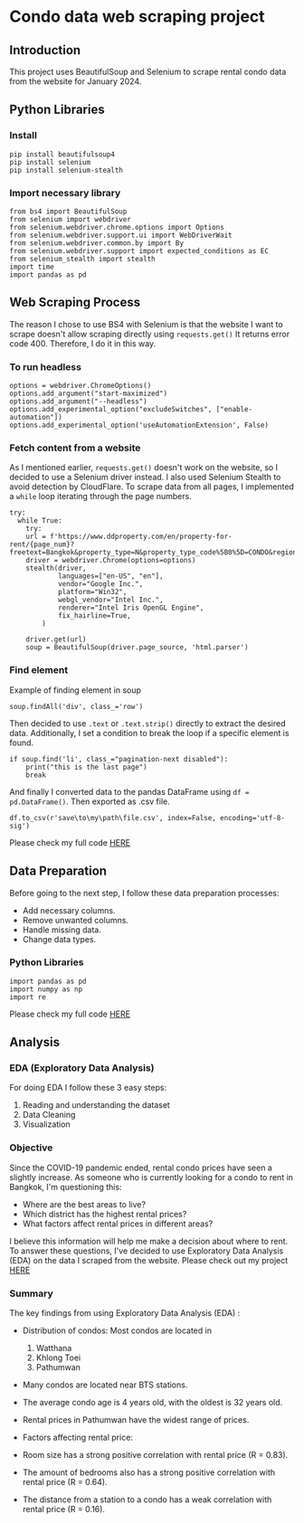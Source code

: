 # Condo data web scraping project
## Introduction
This project uses BeautifulSoup and Selenium to scrape rental condo data from the website for January 2024.

## Python Libraries
### Install

```
pip install beautifulsoup4
pip install selenium
pip install selenium-stealth
```

### Import necessary library

```
from bs4 import BeautifulSoup
from selenium import webdriver
from selenium.webdriver.chrome.options import Options
from selenium.webdriver.support.ui import WebDriverWait
from selenium.webdriver.common.by import By
from selenium.webdriver.support import expected_conditions as EC
from selenium_stealth import stealth
import time
import pandas as pd
```


## Web Scraping Process
The reason I chose to use BS4 with Selenium is that the website I want to scrape doesn't allow scraping directly using `requests.get()` It returns error code 400. Therefore, I do it in this way.

### To run headless
```
options = webdriver.ChromeOptions()
options.add_argument("start-maximized")
options.add_argument("--headless")
options.add_experimental_option("excludeSwitches", ["enable-automation"])
options.add_experimental_option('useAutomationExtension', False)
```

### Fetch content from a website
As I mentioned earlier,  `requests.get()` doesn't work on the website, so I decided to use a Selenium driver instead. I also used Selenium Stealth to avoid detection by CloudFlare. To scrape data from all pages, I implemented a `while` loop iterating through the page numbers.

```
try:
  while True:
    try:
    url = f'https://www.ddproperty.com/en/property-for-rent/{page_num}?freetext=Bangkok&property_type=N&property_type_code%5B0%5D=CONDO&region_code=TH10&search=true'
    driver = webdriver.Chrome(options=options)
    stealth(driver,
            languages=["en-US", "en"],
            vendor="Google Inc.",
            platform="Win32",
            webgl_vendor="Intel Inc.",
            renderer="Intel Iris OpenGL Engine",
            fix_hairline=True,
        )
    
    driver.get(url)
    soup = BeautifulSoup(driver.page_source, 'html.parser')
```

  

### Find element
Example of finding element in soup

```
soup.findAll('div', class_='row')
```

Then decided to use `.text` or `.text.strip()` directly to extract the desired data. Additionally, I set a condition to break the loop if a specific element is found.

```
if soup.find('li', class_="pagination-next disabled"):
	print("this is the last page")
	break
```

And finally I converted data to the pandas DataFrame using `df = pd.DataFrame()`. Then exported as .csv file.

```
df.to_csv(r'save\to\my\path\file.csv', index=False, encoding='utf-8-sig')
```

Please check my full code [HERE](https://github.com/Imppel-9704/condo-data-web-scraping-project/blob/master/web-scraping.ipynb)

## Data Preparation
Before going to the next step, I follow these data preparation processes:
- Add necessary columns.
- Remove unwanted columns.
- Handle missing data.
- Change data types.

### Python Libraries
```
import pandas as pd 
import numpy as np 
import re
```

Please check my full code [HERE](https://github.com/Imppel-9704/condo-data-web-scraping-project/blob/master/condo_price_data_preparation.ipynb)

## Analysis
### EDA (Exploratory Data Analysis)

For doing EDA I follow these 3 easy steps:
  1. Reading and understanding the dataset
  2. Data Cleaning
  3. Visualization

### Objective
Since the COVID-19 pandemic ended, rental condo prices have seen a slightly increase. As someone who is currently looking for a condo to rent in Bangkok, I'm questioning this:

-   Where are the best areas to live?
-   Which district has the highest rental prices?
-   What factors affect rental prices in different areas?

I believe this information will help me make a decision about where to rent. To answer these questions, I've decided to use Exploratory Data Analysis (EDA) on the data I scraped from the website. 
Please check out my project [HERE](https://github.com/Imppel-9704/condo-data-web-scraping-project/blob/master/condo_price_data_analysis.ipynb)

### Summary
The key findings from using Exploratory Data Analysis (EDA) :
- Distribution of condos: Most condos are located in
	1. Watthana
	2. Khlong Toei
	3. Pathumwan

- Many condos are located near BTS stations.
- The average condo age is 4 years old, with the oldest is 32 years old.
- Rental prices in Pathumwan have the widest range of prices.
- Factors affecting rental price:
- Room size has a strong positive correlation with rental price (R = 0.83).
- The amount of bedrooms also has a strong positive correlation with rental price (R = 0.64).
- The distance from a station to a condo has a weak correlation with rental price (R = 0.16).
